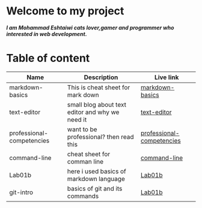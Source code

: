 # Welcome to my project

***I am Mohammad Eshtaiwi cats lover,gamer and programmer who interested in web development.***

# Table of content

Name | Description | Live link
------------ | ------------- | -------------
markdown-basics | This is cheat sheet for mark down | [markdown-basics](https://mohammad-eshtaiwi.github.io/reading-notes/markdown-basics)
text-editor | small blog about text editor and why we need it | [text-editor](https://mohammad-eshtaiwi.github.io/reading-notes/text-editor)
professional-competencies | want to be professional? then read this | [professional-competencies](https://mohammad-eshtaiwi.github.io/reading-notes/professional-competencies)
command-line | cheat sheet for comman line | [command-line](https://mohammad-eshtaiwi.github.io/reading-notes/command-line)
Lab01b | here i used basics of markdown language | [Lab01b](https://mohammad-eshtaiwi.github.io/reading-notes/Lab01b)
git-intro | basics of git and its commands | [Lab01b](https://mohammad-eshtaiwi.github.io/reading-notes/git-intro)
